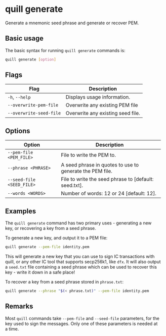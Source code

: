 # quill generate

Generate a mnemonic seed phrase and generate or recover PEM.

## Basic usage

The basic syntax for running `quill generate` commands is:

``` bash
quill generate [option]
```

## Flags

| Flag                    | Description                       |
|-------------------------|-----------------------------------|
| `-h`, `--help`          | Displays usage information.       |
| `--overwrite-pem-file`  | Overwrite any existing PEM file   |
| `--overwrite-seed-file` | Overwrite any existing seed file. |

## Options

| Option                    | Description                                              |
|---------------------------|----------------------------------------------------------|
| `--pem-file <PEM_FILE>`   | File to write the PEM to.                                |
| `--phrase <PHRASE>`       | A seed phrase in quotes to use to generate the PEM file. |
| `--seed-file <SEED_FILE>` | File to write the seed phrase to [default: seed.txt].    |
| `--words <WORDS>`         | Number of words: 12 or 24 [default: 12].                 |

## Examples

The `quill generate` command has two primary uses - generating a new key, or recovering a key from a seed phrase.

To generate a new key, and output it to a PEM file:

```sh
quill generate --pem-file identity.pem
```

This will generate a new key that you can use to sign IC transactions with quill, or any other IC tool that supports secp256k1, like `dfx`. It will also output a `seed.txt` file containing a seed phrase which can be used to recover this key - write it down in a safe place!

To recover a key from a seed phrase stored in `phrase.txt`:

```sh
quill generate --phrase "$(< phrase.txt)" --pem-file identity.pem
```

## Remarks

Most `quill` commands take `--pem-file` and `--seed-file` parameters, for the key used to sign the messages. Only one of these parameters is needed at a time.
